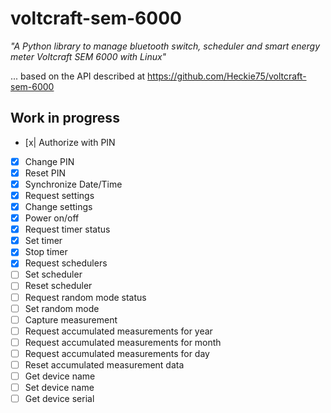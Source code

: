 # voltcraft-sem-6000
_"A Python library to manage bluetooth switch, scheduler and smart energy meter Voltcraft SEM 6000 with Linux"_

... based on the API described at https://github.com/Heckie75/voltcraft-sem-6000

## Work in progress

- [x| Authorize with PIN
- [x] Change PIN
- [x] Reset PIN
- [x] Synchronize Date/Time
- [x] Request settings
- [x] Change settings
- [x] Power on/off
- [x] Request timer status
- [x] Set timer
- [x] Stop timer
- [x] Request schedulers
- [ ] Set scheduler
- [ ] Reset scheduler
- [ ] Request random mode status
- [ ] Set random mode
- [ ] Capture measurement
- [ ] Request accumulated measurements for year
- [ ] Request accumulated measurements for month
- [ ] Request accumulated measurements for day
- [ ] Reset accumulated measurement data
- [ ] Get device name
- [ ] Set device name
- [ ] Get device serial